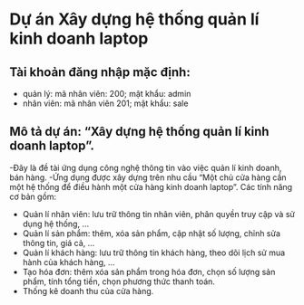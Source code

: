 # Dự án Xây dựng hệ thống quản lí kinh doanh laptop

## Tài khoản đăng nhập mặc định: 
- quản lý: mã nhân viên: 200; mật khẩu: admin
- nhân viên: mã nhân viên 201; mật khẩu: sale

## Mô tả dự án: “Xây dựng hệ thống quản lí kinh doanh laptop”.
-Đây là đề tài ứng dụng công nghệ thông tin vào việc quản lí kinh doanh, bán hàng.
-Ứng dụng được xây dựng trên nhu cầu “Một chủ cửa hàng cần một hệ thống để điều
hành một cửa hàng kinh doanh laptop”.
Các tính năng cơ bản gồm:
+ Quản lí nhân viên: lưu trữ thông tin nhân viên, phân quyền truy cập và sử dụng
hệ thống, …
+ Quản lí sản phẩm: thêm, xóa sản phẩm, cập nhật số lượng, chỉnh sửa thông tin,
giá cả, …
+ Quản lí khách hàng: lưu trữ thông tin khách hàng, theo dõi lịch sử mua hành của
khách hàng, …
+ Tạo hóa đơn: thêm xóa sản phẩm trong hóa đơn, chọn số lượng sản phẩm, tính
tổng tiền, chọn phương thức thanh toán.
+ Thống kê doanh thu của cửa hàng.
